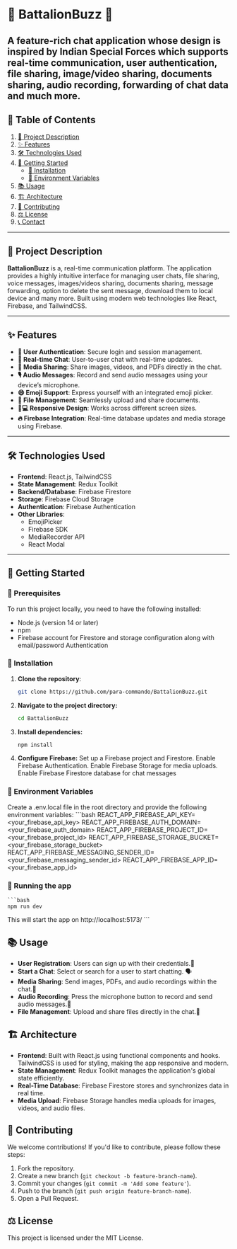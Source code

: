 # 🚁 BattalionBuzz 🚁

## A feature-rich chat application whose design is inspired by Indian Special Forces which supports real-time communication, user authentication, file sharing, image/video sharing, documents sharing, audio recording, forwarding of chat data and much more.

## 📑 Table of Contents

1. [📜 Project Description](#project-description)
2. [✨ Features](#features)
3. [🛠️ Technologies Used](#technologies-used)
4. [🚀 Getting Started](#getting-started)
   - [🔧 Installation](#installation)
   - [🔐 Environment Variables](#environment-variables)
5. [📚 Usage](#usage)
6. [🏗️ Architecture](#architecture)
7. [🤝 Contributing](#contributing)
8. [⚖️ License](#license)
9. [📞 Contact](#contact)

---

## 📝 Project Description

**BattalionBuzz** is a, real-time communication platform. The application provides a highly intuitive interface for managing user chats, file sharing, voice messages, images/videos sharing, documents sharing, message forwarding, option to delete the sent message, download them to local device and many more. Built using modern web technologies like React, Firebase, and TailwindCSS.

---

## ✨ Features

- **🔐 User Authentication**: Secure login and session management.
- **💬 Real-time Chat**: User-to-user chat with real-time updates.
- **📸 Media Sharing**: Share images, videos, and PDFs directly in the chat.
- **🎙️ Audio Messages**: Record and send audio messages using your device’s microphone.
- **😄 Emoji Support**: Express yourself with an integrated emoji picker.
- **📁 File Management**: Seamlessly upload and share documents.
- **📱💻 Responsive Design**: Works across different screen sizes.
- **🔥 Firebase Integration**: Real-time database updates and media storage using Firebase.


---

## 🛠️ Technologies Used

- **Frontend**: React.js, TailwindCSS
- **State Management**: Redux Toolkit
- **Backend/Database**: Firebase Firestore
- **Storage**: Firebase Cloud Storage
- **Authentication**: Firebase Authentication
- **Other Libraries**:
  - EmojiPicker
  - Firebase SDK
  - MediaRecorder API
  - React Modal

---

## 🚀 Getting Started

### 🔧 Prerequisites

To run this project locally, you need to have the following installed:

- Node.js (version 14 or later)
- npm
- Firebase account for Firestore and storage configuration along with email/password Authentication

### 🔧 Installation

1. **Clone the repository**:
   ```bash
   git clone https://github.com/para-commando/BattalionBuzz.git

2. **Navigate to the project directory:**
   ```bash
   cd BattalionBuzz

3. **Install dependencies:**
    ```bash
    npm install

3. **Configure Firebase:**
    Set up a Firebase project and Firestore.
    Enable Firebase Authentication.
    Enable Firebase Storage for media uploads.
    Enable Firebase Firestore database for chat messages


### 🔐  Environment Variables
Create a .env.local file in the root directory and provide the following environment variables:
     ```bash
    REACT_APP_FIREBASE_API_KEY=<your_firebase_api_key>
    REACT_APP_FIREBASE_AUTH_DOMAIN=<your_firebase_auth_domain>
    REACT_APP_FIREBASE_PROJECT_ID=<your_firebase_project_id>
    REACT_APP_FIREBASE_STORAGE_BUCKET=<your_firebase_storage_bucket>
    REACT_APP_FIREBASE_MESSAGING_SENDER_ID=<your_firebase_messaging_sender_id>
    REACT_APP_FIREBASE_APP_ID=<your_firebase_app_id>

### 🏃 Running the app
    ```bash
    npm run dev

This will start the app on http://localhost:5173/
    ```
## 📚 Usage

- **User Registration**: Users can sign up with their credentials.🔑
- **Start a Chat**: Select or search for a user to start chatting. 🗣️
- **Media Sharing**: Send images, PDFs, and audio recordings within the chat.📂
- **Audio Recording**: Press the microphone button to record and send audio messages.🎤
- **File Management**: Upload and share files directly in the chat.📑

## 🏗️ Architecture

- **Frontend**: Built with React.js using functional components and hooks. TailwindCSS is used for styling, making the app responsive and modern.
- **State Management**: Redux Toolkit manages the application's global state efficiently.
- **Real-Time Database**: Firebase Firestore stores and synchronizes data in real time.
- **Media Upload**: Firebase Storage handles media uploads for images, videos, and audio files.

## 🤝 Contributing

We welcome contributions! If you'd like to contribute, please follow these steps:

1. Fork the repository.
2. Create a new branch (`git checkout -b feature-branch-name`).
3. Commit your changes (`git commit -m 'Add some feature'`).
4. Push to the branch (`git push origin feature-branch-name`).
5. Open a Pull Request.

## ⚖️ License

This project is licensed under the MIT License.



